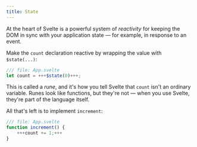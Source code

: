 ```yaml
---
title: State
---
```


At the heart of Svelte is a powerful system of _reactivity_ for keeping the DOM in sync with your application state — for example, in response to an event.

Make the `count` declaration reactive by wrapping the value with `$state(...)`:

```js
/// file: App.svelte
let count = +++$state(0)+++;
```

This is called a _rune_, and it's how you tell Svelte that `count` isn't an ordinary variable. Runes look like functions, but they're not — when you use Svelte, they're part of the language itself.

All that's left is to implement `increment`:

```js
/// file: App.svelte
function increment() {
	+++count += 1;+++
}
```
